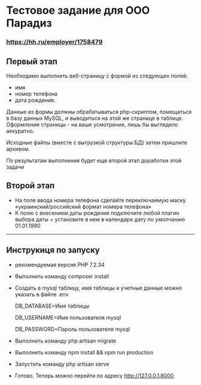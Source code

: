 # Тестовое задание для ООО Парадиз 
### https://hh.ru/employer/1758479

## Первый этап
Необходимо выполнить веб-страницу с формой из следующих полей:
- имя
- номер телефона
- дата рождения.

Данные из формы должны обрабатываться php-скриптом, помещаться в базу данных MySQL, и выводиться на этой же странице в таблице. Оформление страницы - на ваше усмотрение, лишь бы выглядело аккуратно.

Исходные файлы (вместе с выгрузкой структуры БД) затем пришлите архивом.

По результатам выполнения будет еще второй этап доработки этой задачи

## Второй этап

- На поле ввода номера телефона сделайте переключаемую маску «украинский/российский формат номера телефона»
- К полю с внесением даты рождения подключите любой плагин выбора даты + установите в нем в календаре дату по умолчанию 01.01.1990

---
## Инструкиця по запуску
- рекомендуемая версия PHP 7.2.34
- Выполнить команду composer install
- Создать в mysql таблицу, имя таблицы и учетные данные можно указать в файле .env
  
  DB_DATABASE=Имя таблицы
  
  DB_USERNAME=Имя пользователя mysql
  
  DB_PASSWORD=Пароль пользователя mysql
- Выполнить команду php artisan migrate
- Выполнить команду npm install && npm run production
- Запустить команду php artisan serve
- Готово. Теперь можно перейти по адресу http://127.0.0.1:8000